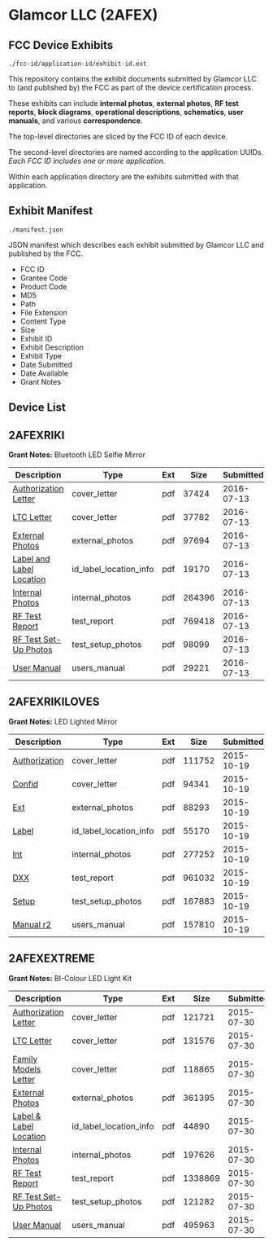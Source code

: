 # Glamcor LLC (2AFEX)
## FCC Device Exhibits

```
./fcc-id/application-id/exhibit-id.ext
```

This repository contains the exhibit documents submitted by Glamcor LLC to (and published by) the FCC as part of the device certification process.

These exhibits can include **internal photos**, **external photos**, **RF test reports**, **block diagrams**, **operational descriptions**, **schematics**, **user manuals**, and various **correspondence**.

The top-level directories are sliced by the FCC ID of each device.

The second-level directories are named according to the application UUIDs. *Each FCC ID includes one or more application.*

Within each application directory are the exhibits submitted with that application. 

## Exhibit Manifest

```
./manifest.json
```

JSON manifest which describes each exhibit submitted by Glamcor LLC and published by the FCC.

- FCC ID
- Grantee Code
- Product Code
- MD5
- Path
- File Extension
- Content Type
- Size
- Exhibit ID
- Exhibit Description
- Exhibit Type
- Date Submitted
- Date Available
- Grant Notes

## Device List
## 2AFEXRIKI
**Grant Notes:** Bluetooth LED Selfie Mirror

| Description | Type | Ext | Size | Submitted | Available |
| ----------- | ---- | --- | ---- | --------- | --------- |
| [Authorization Letter](2AFEXRIKI/9315039203559a824948f3279fac6025/3062101.pdf) | cover_letter | pdf | 37424 | 2016-07-13 | 2016-07-13 |
| [LTC Letter](2AFEXRIKI/9315039203559a824948f3279fac6025/3062102.pdf) | cover_letter | pdf | 37782 | 2016-07-13 | 2016-07-13 |
| [External Photos](2AFEXRIKI/9315039203559a824948f3279fac6025/3062103.pdf) | external_photos | pdf | 97694 | 2016-07-13 | 2016-07-13 |
| [Label and Label Location](2AFEXRIKI/9315039203559a824948f3279fac6025/3062104.pdf) | id_label_location_info | pdf | 19170 | 2016-07-13 | 2016-07-13 |
| [Internal Photos](2AFEXRIKI/9315039203559a824948f3279fac6025/3062105.pdf) | internal_photos | pdf | 264396 | 2016-07-13 | 2016-07-13 |
| [RF Test Report](2AFEXRIKI/9315039203559a824948f3279fac6025/3062108.pdf) | test_report | pdf | 769418 | 2016-07-13 | 2016-07-13 |
| [RF Test Set-Up Photos](2AFEXRIKI/9315039203559a824948f3279fac6025/3062109.pdf) | test_setup_photos | pdf | 98099 | 2016-07-13 | 2016-07-13 |
| [User Manual](2AFEXRIKI/9315039203559a824948f3279fac6025/3062110.pdf) | users_manual | pdf | 29221 | 2016-07-13 | 2016-07-13 |
## 2AFEXRIKILOVES
**Grant Notes:** LED Lighted Mirror

| Description | Type | Ext | Size | Submitted | Available |
| ----------- | ---- | --- | ---- | --------- | --------- |
| [Authorization](2AFEXRIKILOVES/b97ea0c3d96a21aab82d09041fca9db3/2786433.pdf) | cover_letter | pdf | 111752 | 2015-10-19 | 2015-10-19 |
| [Confid](2AFEXRIKILOVES/b97ea0c3d96a21aab82d09041fca9db3/2786434.pdf) | cover_letter | pdf | 94341 | 2015-10-19 | 2015-10-19 |
| [Ext](2AFEXRIKILOVES/b97ea0c3d96a21aab82d09041fca9db3/2786432.pdf) | external_photos | pdf | 88293 | 2015-10-19 | 2015-10-19 |
| [Label](2AFEXRIKILOVES/b97ea0c3d96a21aab82d09041fca9db3/2786436.pdf) | id_label_location_info | pdf | 55170 | 2015-10-19 | 2015-10-19 |
| [Int](2AFEXRIKILOVES/b97ea0c3d96a21aab82d09041fca9db3/2786435.pdf) | internal_photos | pdf | 277252 | 2015-10-19 | 2015-10-19 |
| [DXX](2AFEXRIKILOVES/b97ea0c3d96a21aab82d09041fca9db3/2786438.pdf) | test_report | pdf | 961032 | 2015-10-19 | 2015-10-19 |
| [Setup](2AFEXRIKILOVES/b97ea0c3d96a21aab82d09041fca9db3/2786437.pdf) | test_setup_photos | pdf | 167883 | 2015-10-19 | 2015-10-19 |
| [Manual r2](2AFEXRIKILOVES/b97ea0c3d96a21aab82d09041fca9db3/2786439.pdf) | users_manual | pdf | 157810 | 2015-10-19 | 2015-10-19 |
## 2AFEXEXTREME
**Grant Notes:** BI-Colour LED Light Kit

| Description | Type | Ext | Size | Submitted | Available |
| ----------- | ---- | --- | ---- | --------- | --------- |
| [Authorization Letter](2AFEXEXTREME/11a663a8c0146ed445cd06127f8b5f18/2699097.pdf) | cover_letter | pdf | 121721 | 2015-07-30 | 2015-07-30 |
| [LTC Letter](2AFEXEXTREME/11a663a8c0146ed445cd06127f8b5f18/2699098.pdf) | cover_letter | pdf | 131576 | 2015-07-30 | 2015-07-30 |
| [Family Models Letter](2AFEXEXTREME/11a663a8c0146ed445cd06127f8b5f18/2699099.pdf) | cover_letter | pdf | 118865 | 2015-07-30 | 2015-07-30 |
| [External Photos](2AFEXEXTREME/11a663a8c0146ed445cd06127f8b5f18/2699100.pdf) | external_photos | pdf | 361395 | 2015-07-30 | 2015-07-30 |
| [Label & Label Location](2AFEXEXTREME/11a663a8c0146ed445cd06127f8b5f18/2699101.pdf) | id_label_location_info | pdf | 44890 | 2015-07-30 | 2015-07-30 |
| [Internal Photos](2AFEXEXTREME/11a663a8c0146ed445cd06127f8b5f18/2699102.pdf) | internal_photos | pdf | 197626 | 2015-07-30 | 2015-07-30 |
| [RF Test Report](2AFEXEXTREME/11a663a8c0146ed445cd06127f8b5f18/2699105.pdf) | test_report | pdf | 1338869 | 2015-07-30 | 2015-07-30 |
| [RF Test Set-Up Photos](2AFEXEXTREME/11a663a8c0146ed445cd06127f8b5f18/2699106.pdf) | test_setup_photos | pdf | 121282 | 2015-07-30 | 2015-07-30 |
| [User Manual](2AFEXEXTREME/11a663a8c0146ed445cd06127f8b5f18/2699107.pdf) | users_manual | pdf | 495963 | 2015-07-30 | 2015-07-30 |
